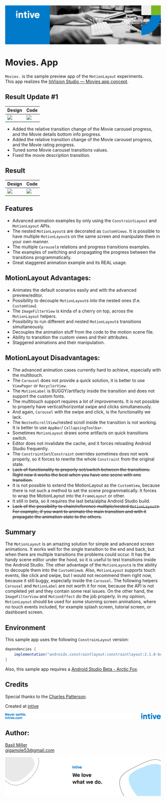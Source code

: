 ![](/media/intive_3.jpeg)

# Movies. App

`Movies.` is the sample preview app of the `MotionLayout` experiments.  
This app realizes the [InVision Studio — Movies app concept](https://dribbble.com/shots/3982621-InVision-Studio-Movies-app-concept). 

## Result Update #1

| Design | Code |
|-|-|
| ![](/media/movies_design.gif) | ![](/media/movies_code_2.gif) |

- Added the relative transition change of the Movie carousel progress, and the Movie details bottom info progress.
- Added the relative transition change of the Movie carousel progress, and the Movie rating progress.
- Tuned some Movie carousel transitions values.
- Fixed the movie description transition.

## Result

| Design | Code |
|-|-|
| ![](/media/movies_design.gif) | ![](/media/movies_code.gif) |

## Features

- Advanced animation examples by only using the `ConstraintLayout` and `MotionLayout` APIs.   
- The nested `MotionLayout`s are decorated as `CustomViews`. It is possible to have multiple `MotionLayout`s on 
  the same screen and manipulate them in your own manner.
- The multiple `Carousel`s relations and progress transitions examples.
- The examples of switching and propagating the progress between the transitions programmatically.
- Great staggered animation example and its REAL usage.

## MotionLayout Advantages:

- Animates the default scenarios easily and with the advanced preview/editor.
- Possibility to decouple `MotionLayout`s into the nested ones (f.e. `CustomView`).
- The `ImageFilterView` is kinda of a cherry on top, across the `MotionLayout` helpers.
- Possibility to run different and nested `MotionLayout`s transitions simultaneously.   
- Decouples the animation stuff from the code to the motion scene file.  
- Ability to transition the custom views and their attributes.
- Staggered animations and their manipulation.

## MotionLayout Disadvantages:

- The advanced animation cases currently hard to achieve, especially with the multitouch.
- The `Carousel` does not provide a quick solution, it is better to use `ViewPager` or `RecyclerView`.
- The `MotionLabel` is BUGGY/artifacty inside the transition and does not support the custom fonts.
- The multitouch support requires a lot of improvements. It is not possible to properly have vertical/horizontal swipe 
  and clicks simultaneously.
- And again, `Carousel` with the swipe and click, is the functionality we lack.
- The `NestedScrollView`/nested scroll inside the transition is not working. It is better to use `AppBar`/
  `CollapsingToolbar`.  
- Sometimes `MotionLayout` draws some artifacts on quick transitions switch. 
- Editor does not invalidate the cache, and it forces reloading Android Studio frequently.
- The `ConstraintSet`/`Constraint` overrides sometimes does not work properly, so it forces to rewrite the whole 
  `Constraint` from the original state.   
- ~~Lack of functionality to properly set/switch between the transitions. Right now it works the best when you have one 
  scene with one transition.~~
- It is not possible to extend the MotionLayout as the `CustomView`, because there is not such a method to set the scene
  programmatically. It forces to wrap the MotionLayout into the `FrameLayout` or other.
- It still in beta, so it requires the last beta/alpha Android Studio build.
- ~~Lack of the possibility to chain/reference multiple/nested `MotionLayout`s. For example, if you want to animate the 
  main transition and with it propagate the animation state to the others.~~

## Summary

The `MotionLayout` is an amazing solution for simple and advanced screen animations. It works well for the single
transition to the end and back, but when there are multiple transitions the problems could occur. It has the handy 
scene editor under the hood, so it is useful to test transitions inside the Android Studio. The other advantage of the 
`MotionLayout`s is the ability to decouple them into the `CustomView`s. Also, `MotionLayout` supports touch events, like
click and swipe, but I would not recommend them right now, because it still buggy, especially inside the `Carousel`. The
following helpers `Carousel` and `MotionLabel` are not worth it for now, because the API is not completed yet and 
they contain some real issues. On the other hand, the `ImageFilterView` and `MotionEffect` do the job properly. 
In my opinion, `MotionLayout` should be used for some stunning screen animations, where no touch events included, for 
example splash screen, tutorial screen, or dashboard screen.

## Environment

This sample app uses the following `ConstrainLayout` version:  
```groovy
dependencies {
    implementation("androidx.constraintlayout:constraintlayout:2.1.0-beta02")
}
```

Also, this sample app requires a [Android Studio Beta - Arctic Fox](https://developer.android.com/studio/preview).

## Credits

Special thanks to the [Charles Patterson](https://dribbble.com/CharlesPatterson). 

Created at [intive](https://intive.com)

![](/media/intive_4.png)

## Author:

[Basil Miller](https://www.linkedin.com/in/gigamole/)  
[gigamole53@gmail.com](mailto:gigamole53@gmail.com)

![](/media/intive_2.png)
